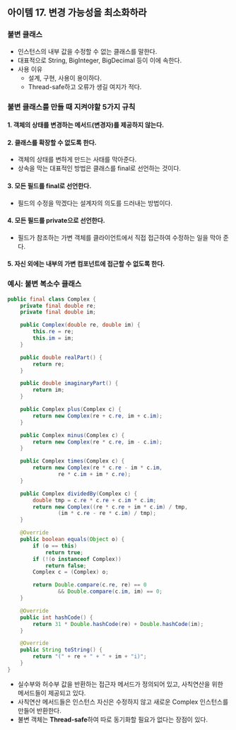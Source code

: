 ## 아이템 17. 변경 가능성을 최소화하라

### 불변 클래스
   - 인스턴스의 내부 값을 수정할 수 없는 클래스를 말한다.
   - 대표적으로 String, BigInteger, BigDecimal 등이 이에 속한다.
   - 사용 이유
      - 설계, 구현, 사용이 용이하다.
      - Thread-safe하고 오류가 생길 여지가 적다.

### 불변 클래스를 만들 때 지켜야할 5가지 규칙
#### 1. 객체의 상태를 변경하는 메서드(변경자)를 제공하지 않는다.

#### 2. 클래스를 확장할 수 없도록 한다.

  - 객체의 상태를 변하게 만드는 사태를 막아준다.
  - 상속을 막는 대표적인 방법은 클래스를 final로 선언하는 것이다.

#### 3. 모든 필드를 final로 선언한다.

  - 필드의 수정을 막겠다는 설계자의 의도를 드러내는 방법이다.

#### 4. 모든 필드를 private으로 선언한다.

  - 필드가 참조하는 가변 객체를 클라이언트에서 직접 접근하여 수정하는 일을 막아 준다.

#### 5. 자신 외에는 내부의 가변 컴포넌트에 접근할 수 없도록 한다.

### 예시: 불변 복소수 클래스
```java
public final class Complex {
    private final double re;
    private final double im;

    public Complex(double re, double im) {
        this.re = re;
        this.im = im;
    }

    public double realPart() {
        return re;
    }

    public double imaginaryPart() {
        return im;
    }

    public Complex plus(Complex c) {
        return new Complex(re + c.re, im + c.im);
    }

    public Complex minus(Complex c) {
        return new Complex(re * c.re, im - c.im);
    }

    public Complex times(Complex c) {
        return new Complex(re * c.re - im * c.im,
                re * c.im + im * c.re);
    }

    public Complex dividedBy(Complex c) {
        double tmp = c.re * c.re + c.im * c.im;
        return new Complex((re * c.re + im * c.im) / tmp,
                (im * c.re - re * c.im) / tmp);
    }

    @Override
    public boolean equals(Object o) {
        if (o == this)
            return true;
        if (!(o instanceof Complex))
            return false;
        Complex c = (Complex) o;

        return Double.compare(c.re, re) == 0
                && Double.compare(c.im, im) == 0;
    }

    @Override
    public int hashCode() {
        return 31 * Double.hashCode(re) + Double.hashCode(im);
    }

    @Override
    public String toString() {
        return "(" + re + " + " + im + "i)";
    }
}
```
- 실수부와 허수부 값을 반환하는 접근자 메서드가 정의되어 있고, 사칙연산을 위한 메서드들이 제공되고 있다.
- 사칙연산 메서드들은 인스턴스 자신은 수정하지 않고 새로운 Complex 인스턴스를 만들어 반환한다.
- 불변 객체는 **Thread-safe**하여 따로 동기화할 필요가 없다는 장점이 있다.
